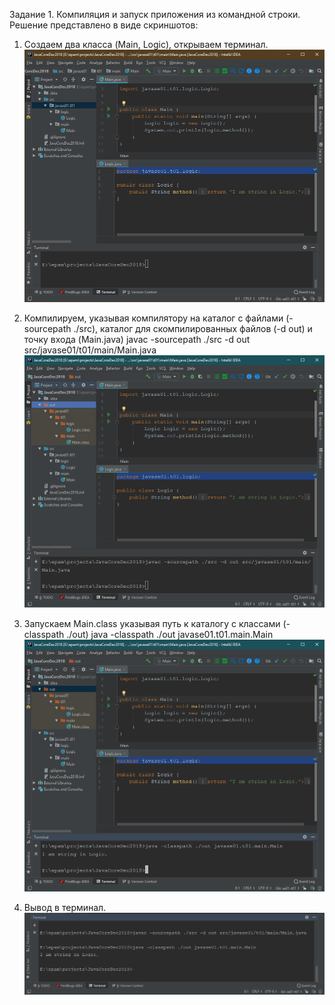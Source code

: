 Задание 1. Компиляция и запуск приложения из командной строки.
Решение представлено в виде скриншотов:

1. Создаем два класса (Main, Logic), открываем терминал.
![   ](https://github.com/DobrenkyiKA/JavaCoreDec2018/blob/se01-t01/1.bmp)
      

2. Компилируем, указывая компилятору на каталог с файлами (- sourcepath ./src), каталог для скомпилированных файлов (-d out) и точку входа (Main.java)
javac -sourcepath ./src -d out src/javase01/t01/main/Main.java
![   ](https://github.com/DobrenkyiKA/JavaCoreDec2018/blob/se01-t01/2.bmp)

3. Запускаем Main.class указывая путь к каталогу с классами (-classpath ./out)
java -classpath ./out javase01.t01.main.Main
![   ](https://github.com/DobrenkyiKA/JavaCoreDec2018/blob/se01-t01/3.bmp)

4. Вывод в терминал.
![   ](https://github.com/DobrenkyiKA/JavaCoreDec2018/blob/se01-t01/4.bmp)
